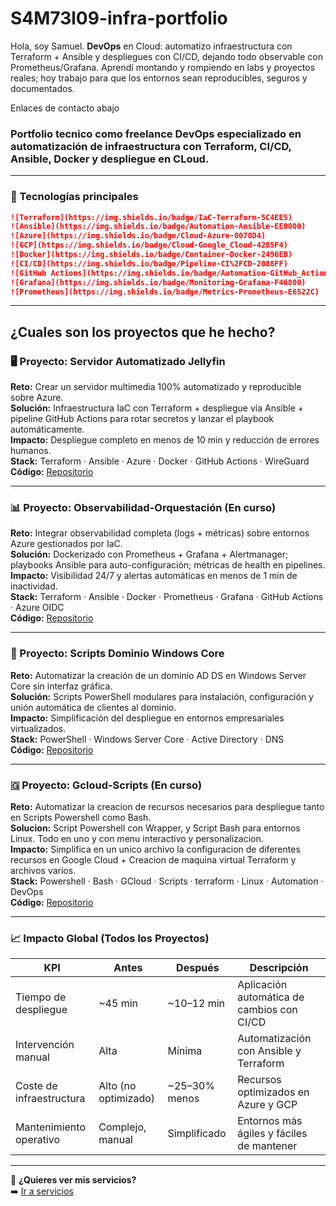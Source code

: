 

# S4M73l09-infra-portfolio

Hola, soy Samuel. **DevOps** en Cloud: automatizo infraestructura con Terraform + Ansible y despliegues con CI/CD, dejando todo observable con Prometheus/Grafana.
Aprendí montando y rompiendo en labs y proyectos reales; hoy trabajo para que los entornos sean reproducibles, seguros y documentados.

<p data-contact> Enlaces de contacto abajo </p>

### Portfolio tecnico como freelance DevOps especializado en automatización de infraestructura con **Terraform**, **CI/CD**, **Ansible**, **Docker** y despliegue en **CLoud**.
-------------------------------------------------------

### 🧰 Tecnologías principales
```md
![Terraform](https://img.shields.io/badge/IaC-Terraform-5C4EE5)
![Ansible](https://img.shields.io/badge/Automation-Ansible-EE0000)
![Azure](https://img.shields.io/badge/Cloud-Azure-0078D4)
![GCP](https://img.shields.io/badge/Cloud-Google_Cloud-4285F4)
![Docker](https://img.shields.io/badge/Container-Docker-2496ED)
![CI/CD](https://img.shields.io/badge/Pipeline-CI%2FCD-2088FF)
![GitHub Actions](https://img.shields.io/badge/Automation-GitHub_Actions-2088FF)
![Grafana](https://img.shields.io/badge/Monitoring-Grafana-F46800)
![Prometheus](https://img.shields.io/badge/Metrics-Prometheus-E6522C)
```
---

## ¿Cuales son los proyectos que he hecho?

### 🖥️ Proyecto: Servidor Automatizado Jellyfin

**Reto:** Crear un servidor multimedia 100% automatizado y reproducible sobre Azure.  
**Solución:** Infraestructura IaC con Terraform + despliegue vía Ansible + pipeline GitHub Actions para rotar secretos y lanzar el playbook automáticamente.  
**Impacto:** Despliegue completo en menos de 10 min y reducción de errores humanos.  
**Stack:** Terraform · Ansible · Azure · Docker · GitHub Actions · WireGuard  
**Código:** [Repositorio](https://github.com/S4M73l09/ProyectoServer)

---

### 📊 Proyecto: Observabilidad-Orquestación (En curso)

**Reto:** Integrar observabilidad completa (logs + métricas) sobre entornos Azure gestionados por IaC.  
**Solución:** Dockerizado con Prometheus + Grafana + Alertmanager; playbooks Ansible para auto-configuración; métricas de health en pipelines.  
**Impacto:** Visibilidad 24/7 y alertas automáticas en menos de 1 min de inactividad.  
**Stack:** Terraform · Ansible · Docker · Prometheus · Grafana · GitHub Actions · Azure OIDC  
**Código:** [Repositorio](https://github.com/S4M73l09/Obversabilidad-Obversility)

---

### 🧱 Proyecto: Scripts Dominio Windows Core

**Reto:** Automatizar la creación de un dominio AD DS en Windows Server Core sin interfaz gráfica.  
**Solución:** Scripts PowerShell modulares para instalación, configuración y unión automática de clientes al dominio.  
**Impacto:** Simplificación del despliegue en entornos empresariales virtualizados.  
**Stack:** PowerShell · Windows Server Core · Active Directory · DNS  
**Código:** [Repositorio](https://github.com/S4M73l09/scripts-guia-windows)

---

### 🇬 Proyecto: Gcloud-Scripts (En curso)

**Reto:** Automatizar la creacion de recursos necesarios para despliegue tanto en Scripts Powershell como Bash.  
**Solucion:** Script Powershell con Wrapper, y Script Bash para entornos Linux. Todo en uno y con menu interactivo y personalizacion.  
**Impacto:** Simplifica en un unico archivo la configuracion de diferentes recursos en Google Cloud + Creacion de maquina virtual Terraform y archivos varios.  
**Stack:** Powershell · Bash · GCloud · Scripts · terraform · Linux · Automation · DevOps  
**Código:** [Repositorio](https://github.com/S4M73l09/Gcloud-Script)  

---  

### 📈 Impacto Global (Todos los Proyectos)

| KPI | Antes | Después | Descripción |
|------|--------|----------|--------------|
| Tiempo de despliegue | ~45 min | ~10–12 min | Aplicación automática de cambios con CI/CD |
| Intervención manual | Alta | Mínima | Automatización con Ansible y Terraform |
| Coste de infraestructura | Alto (no optimizado) | ~25–30% menos | Recursos optimizados en Azure y GCP |
| Mantenimiento operativo | Complejo, manual | Simplificado | Entornos más ágiles y fáciles de mantener |

---

💼 **¿Quieres ver mis servicios?**  
➡️ [Ir a servicios](?section=services)
